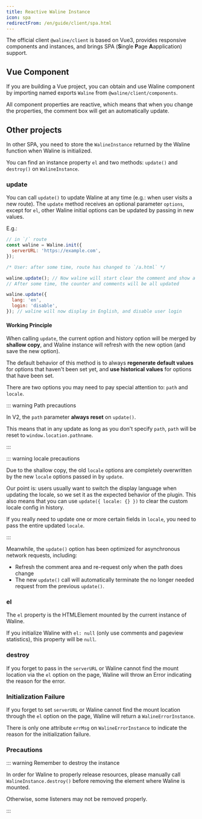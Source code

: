 ```yaml
---
title: Reactive Waline Instance
icon: spa
redirectFrom: /en/guide/client/spa.html
---
```


The official client `@waline/client` is based on Vue3, provides responsive components and instances, and brings SPA (**S**ingle **P**age **A**application) support.

<!-- more -->

## Vue Component

If you are building a Vue project, you can obtain and use Waline component by importing named exports `Waline` from `@waline/client/components`.

All component properties are reactive, which means that when you change the properties, the comment box will get an automatically update.

## Other projects

In other SPA, you need to store the `WalineInstance` returned by the Waline function when Waline is initialized.

You can find an instance property `el` and two methods: `update()` and `destroy()` on `WalineInstance`.

### update

You can call `update()` to update Waline at any time (e.g.: when user visits a new route). The `update` method receives an optional parameter `options`, except for `el`, other Waline initial options can be updated by passing in new values.

E.g.:

```js
// in `/` route
const waline = Waline.init({
  serverURL: 'https://example.com',
});

/* User: after some time, route has changed to `/a.html` */

waline.update(); // Now waline will start clear the comment and show a loading state.
// After some time, the counter and comments will be all updated

waline.update({
  lang: 'en',
  login: 'disable',
}); // waline will now display in English, and disable user login
```

#### Working Principle

When calling `update`, the current option and history option will be merged by **shallow copy**, and Waline instance will refresh with the new option (and save the new option).

The default behavior of this method is to always **regenerate default values** for options that haven't been set yet, and **use historical values** for options that have been set.

There are two options you may need to pay special attention to: `path` and `locale`.

::: warning Path precautions

In V2, the `path` parameter **always reset** on `update()`.

This means that in any update as long as you don't specify `path`, `path` will be reset to `window.location.pathname`.

:::

::: warning locale precautions

Due to the shallow copy, the old `locale` options are completely overwritten by the new `locale` options passed in by `update`.

Our point is: users usually want to switch the display language when updating the locale, so we set it as the expected behavior of the plugin. This also means that you can use `update({ locale: {} })` to clear the custom locale config in history.

If you really need to update one or more certain fields in `locale`, you need to pass the entire updated `locale`.

:::

Meanwhile, the `update()` option has been optimized for asynchronous network requests, including:

- Refresh the comment area and re-request only when the path does change
- The new `update()` call will automatically terminate the no longer needed request from the previous `update()`.

### el

The `el` property is the HTMLElement mounted by the current instance of Waline.

If you initialize Waline with `el: null` (only use comments and pageview statistics), this property will be `null`.

### destroy

If you forget to pass in the `serverURL` or Waline cannot find the mount location via the `el` option on the page, Waline will throw an Error indicating the reason for the error.

### Initialization Failure

If you forget to set `serverURL` or Waline cannot find the mount location through the `el` option on the page, Waline will return a `WalineErrorInstance`.

There is only one attribute `errMsg` on `WalineErrorInstance` to indicate the reason for the initialization failure.

### Precautions

::: warning Remember to destroy the instance

In order for Waline to properly release resources, please manually call `WalineInstance.destroy()` before removing the element where Waline is mounted.

Otherwise, some listeners may not be removed properly.

:::
